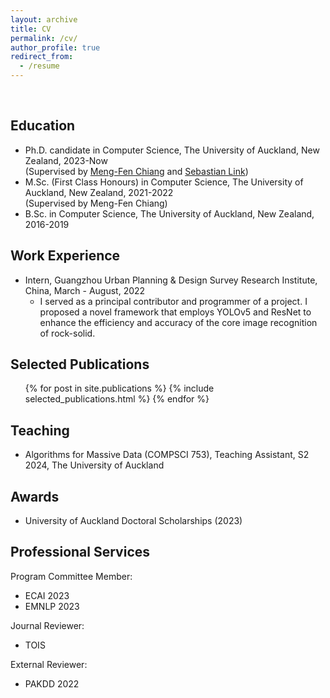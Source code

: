```yaml
---
layout: archive
title: CV
permalink: /cv/
author_profile: true
redirect_from:
  - /resume
---
```



<br>

## Education
* Ph.D. candidate in Computer Science, The University of Auckland, New Zealand, 2023-Now <br>
(Supervised by [Meng-Fen Chiang](https://ankechiang.github.io/) and [Sebastian Link](https://profiles.auckland.ac.nz/s-link))
* M.Sc. (First Class Honours) in Computer Science, The University of Auckland, New Zealand, 2021-2022 <br>
(Supervised by Meng-Fen Chiang)
* B.Sc. in Computer Science, The University of Auckland, New Zealand, 2016-2019


## Work Experience
* Intern, Guangzhou Urban Planning & Design Survey Research Institute, China, March - August, 2022
  * I served as a principal contributor and programmer of a project. I proposed a novel framework that employs YOLOv5 and ResNet to enhance the efficiency and accuracy of the core image recognition of rock-solid.


## Selected Publications
  <ul>{% for post in site.publications %}
    {% include selected_publications.html %}
  {% endfor %}</ul>

## Teaching
* Algorithms for Massive Data (COMPSCI 753), Teaching Assistant, S2 2024, The University of Auckland

## Awards
* University of Auckland Doctoral Scholarships (2023)

## Professional Services
Program Committee Member:
* ECAI 2023
* EMNLP 2023

Journal Reviewer:
* TOIS

External Reviewer:
* PAKDD 2022

